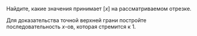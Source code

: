 Найдите, какие значения принимает $[x]$ на рассматриваемом отрезке.

Для доказательства точной верхней грани постройте последовательность $x$-ов, которая стремится к $1$.